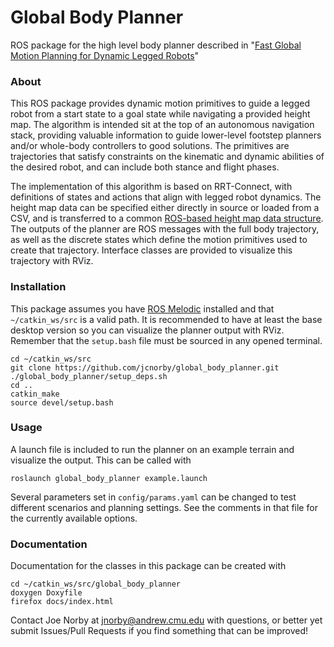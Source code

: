# Global Body Planner
ROS package for the high level body planner described in "<a href="http://www.andrew.cmu.edu/user/amj1/papers/IROS2020_Fast_Global_Motion_Planning.pdf">Fast Global Motion Planning for Dynamic Legged Robots</a>"

### About
This ROS package provides dynamic motion primitives to guide a legged robot from a start state to a goal state while navigating a provided height map. The algorithm is intended sit at the top of an autonomous navigation stack, providing valuable information to guide lower-level footstep planners and/or whole-body controllers to good solutions. The primitives are trajectories that satisfy constraints on the kinematic and dynamic abilities of the desired robot, and can include both stance and flight phases.

The implementation of this algorithm is based on RRT-Connect, with definitions of states and actions that align with legged robot dynamics. The height map data can be specified either directly in source or loaded from a CSV, and is transferred to a common [ROS-based height map data structure](https://github.com/ANYbotics/grid_map). The outputs of the planner are ROS messages with the full body trajectory, as well as the discrete states which define the motion primitives used to create that trajectory. Interface classes are provided to visualize this trajectory with RViz.

### Installation
This package assumes you have [ROS Melodic](http://wiki.ros.org/melodic/Installation) installed and that `~/catkin_ws/src` is a valid path. It is recommended to have at least the base desktop version so you can visualize the planner output with RViz. Remember that the `setup.bash` file must be sourced in any opened terminal.

```
cd ~/catkin_ws/src
git clone https://github.com/jcnorby/global_body_planner.git
./global_body_planner/setup_deps.sh
cd ..
catkin_make
source devel/setup.bash
```

### Usage
A launch file is included to run the planner on an example terrain and visualize the output. This can be called with

```
roslaunch global_body_planner example.launch
```

Several parameters set in `config/params.yaml` can be changed to test different scenarios and planning settings. See the comments in that file for the currently available options.

### Documentation
Documentation for the classes in this package can be created with
```
cd ~/catkin_ws/src/global_body_planner
doxygen Doxyfile
firefox docs/index.html
```
Contact Joe Norby at jnorby@andrew.cmu.edu with questions, or better yet submit Issues/Pull Requests if you find something that can be improved!

